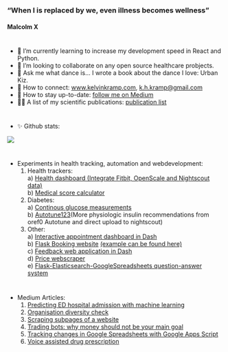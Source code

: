 # 
### “When I is replaced by we, even illness becomes wellness” 
#### Malcolm X
#

#
- 🌱 I’m currently learning to increase my development speed in React and Python. 
- :hospital: I’m looking to collaborate on any open source healthcare probjects.
- 💬 Ask me what dance is... I wrote a book about the dance I love: Urban Kiz.  
- 🔗 How to connect: www.kelvinkramp.com, k.h.kramp@gmail.com
- :newspaper: How to stay up-to-date: [follow me on Medium](https://k-h-kramp.medium.com/)
- 👨‍💻 A list of my scientific publications: [publication list](https://www.kelvinkramp.com/publications) 

#
- ✨ Github stats: 
<img src="https://github-readme-stats.vercel.app/api?username=KelvinKramp&&show_icons=true&title_color=ffffff&icon_color=bb2acf&text_color=daf7dc&bg_color=151515">

#
- Experiments in health tracking, automation and webdevelopment:
  1) Health trackers:<br>
      a) [Health dashboard (Integrate Fitbit, OpenScale and Nightscout data)](https://github.com/KelvinKramp/healthdashboard)<br>
      b) [Medical score calculator](https://github.com/KelvinKramp/OPS-calculator)<br>
  2) Diabetes:<br>
      a) [Continous glucose measurements](https://towardsdatascience.com/how-to-hack-a-glucose-sensor-ebaaf2238170)<br>
      b) [Autotune123](https://github.com/KelvinKramp/Autotune123)(More physiologic insulin recommendations from oref0 Autotune and direct upload to nightscout)<br>
  3) Other:<br>
      a) [Interactive appointment dashboard in Dash](https://github.com/KelvinKramp/appointments-dashboard)<br>
      b) [Flask Booking website](https://github.com/KelvinKramp/rijX) [(example can be found here)](https://www.rijrotterdam.nl) <br>
      c) [Feedback web application in Dash](https://github.com/KelvinKramp/BookFeedback)<br>
      d) [Price webscraper](https://github.com/KelvinKramp/scrape-driverse-license-medical-check-prices)<br>
      e) [Flask-Elasticsearch-GoogleSpreadsheets question-answer system](https://github.com/KelvinKramp/flask-searchform-elasticsearch)<br>

#
- Medium Articles:
  1) [Predicting ED hospital admission with machine learning](https://k-h-kramp.medium.com/machine-learning-prediction-of-hospital-admission-of-emergency-department-patients-d6afb1b40602)
  2) [Organisation diversity check](https://k-h-kramp.medium.com/organisation-diversity-check-in-python-87d3ec2c725b)
  3) [Scraping subpages of a website](https://k-h-kramp.medium.com/organisation-diversity-check-in-python-87d3ec2c725b) 
  4) [Trading bots: why money should not be your main goal](https://k-h-kramp.medium.com/trading-bots-b479d08a31a2)
  5) [Tracking changes in Google Spreadsheets with Google Apps Script](https://k-h-kramp.medium.com/automated-work-progress-tracking-88f4fde1acaf)
  6) [Voice assisted drug prescription](https://python.plainenglish.io/prescribing-drugs-with-a-python-voice-assistant-3763f2561081)




